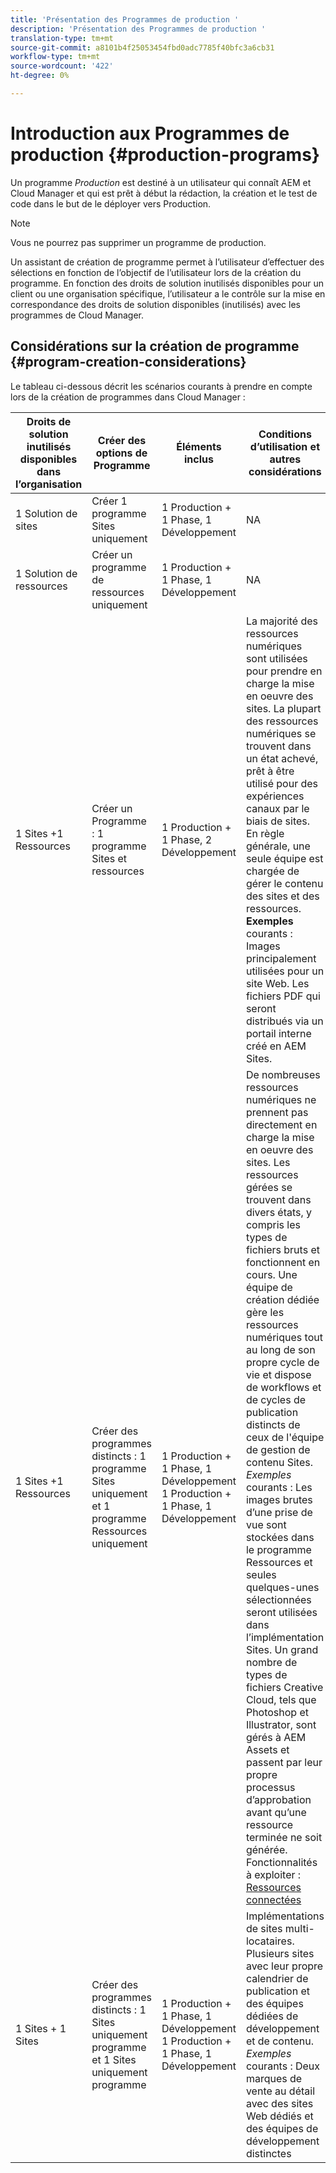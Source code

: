 ```yaml
---
title: 'Présentation des Programmes de production '
description: 'Présentation des Programmes de production '
translation-type: tm+mt
source-git-commit: a8101b4f25053454fbd0adc7785f40bfc3a6cb31
workflow-type: tm+mt
source-wordcount: '422'
ht-degree: 0%

---
```



# Introduction aux Programmes de production {#production-programs}

Un programme *Production* est destiné à un utilisateur qui connaît AEM et Cloud Manager et qui est prêt à début la rédaction, la création et le test de code dans le but de le déployer vers Production.

>[!NOTE]
>Vous ne pourrez pas supprimer un programme de production.

Un assistant de création de programme permet à l’utilisateur d’effectuer des sélections en fonction de l’objectif de l’utilisateur lors de la création du programme. En fonction des droits de solution inutilisés disponibles pour un client ou une organisation spécifique, l’utilisateur a le contrôle sur la mise en correspondance des droits de solution disponibles (inutilisés) avec les programmes de Cloud Manager.

## Considérations sur la création de programme {#program-creation-considerations}

Le tableau ci-dessous décrit les scénarios courants à prendre en compte lors de la création de programmes dans Cloud Manager :

| Droits de solution inutilisés disponibles dans l’organisation | Créer des options de Programme | Éléments inclus | Conditions d’utilisation et autres considérations |
|--- |--- |--- |--- |
| 1 Solution de sites | Créer 1 programme Sites uniquement | 1 Production + 1 Phase, 1 Développement | NA |
| 1 Solution de ressources | Créer un programme de ressources uniquement | 1 Production + 1 Phase, 1 Développement | NA |
| 1 Sites +1 Ressources | Créer un Programme : 1 programme Sites et ressources | 1 Production + 1 Phase, 2 Développement | La majorité des ressources numériques sont utilisées pour prendre en charge la mise en oeuvre des sites. La plupart des ressources numériques se trouvent dans un état achevé, prêt à être utilisé pour des expériences canaux par le biais de sites. En règle générale, une seule équipe est chargée de gérer le contenu des sites et des ressources. **Exemples** courants : Images principalement utilisées pour un site Web. Les fichiers PDF qui seront distribués via un portail interne créé en AEM Sites. |
| 1 Sites +1 Ressources | Créer des programmes distincts : 1 programme Sites uniquement et 1 programme Ressources uniquement | 1 Production + 1 Phase, 1 Développement 1 Production + 1 Phase, 1 Développement | De nombreuses ressources numériques ne prennent pas directement en charge la mise en oeuvre des sites. Les ressources gérées se trouvent dans divers états, y compris les types de fichiers bruts et fonctionnent en cours. Une équipe de création dédiée gère les ressources numériques tout au long de son propre cycle de vie et dispose de workflows et de cycles de publication distincts de ceux de l&#39;équipe de gestion de contenu Sites. *Exemples* courants : Les images brutes d’une prise de vue sont stockées dans le programme Ressources et seules quelques-unes sélectionnées seront utilisées dans l’implémentation Sites. Un grand nombre de types de fichiers Creative Cloud, tels que Photoshop et Illustrator, sont gérés à AEM Assets et passent par leur propre processus d’approbation avant qu’une ressource terminée ne soit générée. Fonctionnalités à exploiter : [Ressources connectées](https://experienceleague.adobe.com/docs/experience-manager-cloud-service/assets/admin/use-assets-across-connected-assets-instances.html?lang=en#overview-of-connected-assets) |
| 1 Sites + 1 Sites | Créer des programmes distincts : 1 Sites uniquement programme et 1 Sites uniquement programme | 1 Production + 1 Phase, 1 Développement<br>1 Production + 1 Phase, 1 Développement | Implémentations de sites multi-locataires. Plusieurs sites avec leur propre calendrier de publication et des équipes dédiées de développement et de contenu. *Exemples* courants : Deux marques de vente au détail avec des sites Web dédiés et des équipes de développement distinctes |


